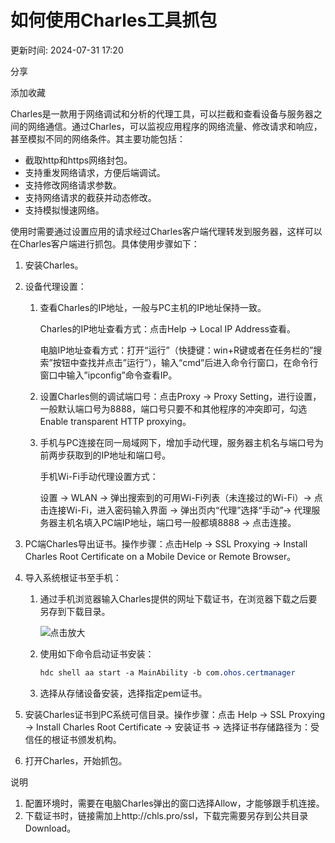 # 如何使用Charles工具抓包

更新时间: 2024-07-31 17:20

分享



添加收藏

Charles是一款用于网络调试和分析的代理工具，可以拦截和查看设备与服务器之间的网络通信。通过Charles，可以监视应用程序的网络流量、修改请求和响应，甚至模拟不同的网络条件。其主要功能包括：

- 截取http和https网络封包。
- 支持重发网络请求，方便后端调试。
- 支持修改网络请求参数。
- 支持网络请求的截获并动态修改。
- 支持模拟慢速网络。

使用时需要通过设置应用的请求经过Charles客户端代理转发到服务器，这样可以在Charles客户端进行抓包。具体使用步骤如下：

1. 安装Charles。

2. 设备代理设置：

   1. 查看Charles的IP地址，一般与PC主机的IP地址保持一致。

      Charles的IP地址查看方式：点击Help -> Local IP Address查看。

      电脑IP地址查看方式：打开“运行”（快捷键：win+R键或者在任务栏的”搜索”按钮中查找并点击”运行”），输入“cmd”后进入命令行窗口，在命令行窗口中输入”ipconfig”命令查看IP。

   2. 设置Charles侧的调试端口号：点击Proxy -> Proxy Setting，进行设置，一般默认端口号为8888，端口号只要不和其他程序的冲突即可，勾选Enable transparent HTTP proxying。

   3. 手机与PC连接在同一局域网下，增加手动代理，服务器主机名与端口号为前两步获取到的IP地址和端口号。

      手机Wi-Fi手动代理设置方式：

      设置 -> WLAN -> 弹出搜索到的可用Wi-Fi列表（未连接过的Wi-Fi）-> 点击连接Wi-Fi，进入密码输入界面 -> 弹出页内“代理”选择“手动”-> 代理服务器主机名填入PC端IP地址，端口号一般都填8888 -> 点击连接。

3. PC端Charles导出证书。操作步骤：点击Help -> SSL Proxying -> Install Charles Root Certificate on a Mobile Device or Remote Browser。

4. 导入系统根证书至手机：

   1. 通过手机浏览器输入Charles提供的网址下载证书，在浏览器下载之后要另存到下载目录。

      ![点击放大](https://alliance-communityfile-drcn.dbankcdn.com/FileServer/getFile/cmtyPub/011/111/111/0000000000011111111.20240731151158.21928710400480230847108794983103:50001231000000:2800:5F870F31756D1EFB7F2D83B81821B1789D7F6522E6866607890E2E46DAA140B2.png?needInitFileName=true?needInitFileName=true)

   2. 使用如下命令启动证书安装：

      ```css
      hdc shell aa start -a MainAbility -b com.ohos.certmanager
      ```

   3. 选择从存储设备安装，选择指定pem证书。

5. 安装Charles证书到PC系统可信目录。操作步骤：点击 Help -> SSL Proxying -> Install Charles Root Certificate -> 安装证书 -> 选择证书存储路径为：受信任的根证书颁发机构。

6. 打开Charles，开始抓包。

说明

1. 配置环境时，需要在电脑Charles弹出的窗口选择Allow，才能够跟手机连接。
2. 下载证书时，链接需加上http://chls.pro/ssl，下载完需要另存到公共目录Download。